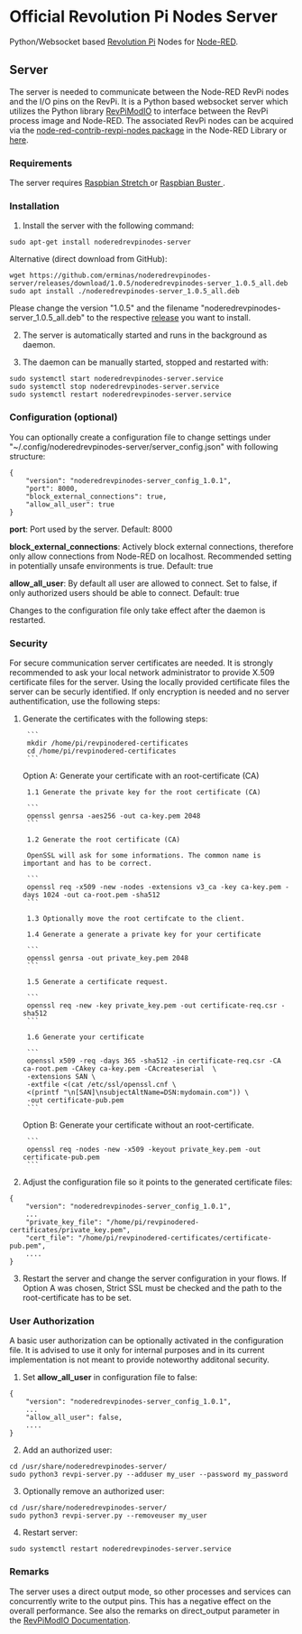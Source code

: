 # Official Revolution Pi Nodes Server

Python/Websocket based [Revolution Pi](https://revolution.kunbus.de/) Nodes for [Node-RED](https://nodered.org/).

Server
------
The server is needed to communicate between the Node-RED RevPi nodes and the I/O pins on the RevPi. 
It is a Python based websocket server which utilizes the Python library [RevPiModIO](https://revpimodio.org/) to interface between the RevPi process image and Node-RED. The associated RevPi nodes can be acquired via the [node-red-contrib-revpi-nodes package](https://flows.nodered.org/node/node-red-contrib-revpi-nodes) in the Node-RED Library or [here](https://github.com/erminas/node-red-contrib-revpi-nodes).

### Requirements
The server requires [Raspbian Stretch ](https://revolution.kunbus.de/shop/de/stretch) or [Raspbian Buster ](https://revolutionpi.de/shop/de/buster).

### Installation
1. Install the server with the following command:
```
sudo apt-get install noderedrevpinodes-server
```
Alternative (direct download from GitHub):
```
wget https://github.com/erminas/noderedrevpinodes-server/releases/download/1.0.5/noderedrevpinodes-server_1.0.5_all.deb
sudo apt install ./noderedrevpinodes-server_1.0.5_all.deb
```
Please change the version "1.0.5" and the filename "noderedrevpinodes-server_1.0.5_all.deb" to the respective [release](https://github.com/erminas/noderedrevpinodes-server/releases) you want to install.

2. The server is automatically started and runs in the background as daemon.

3. The daemon can be manually started, stopped and restarted with:
```
sudo systemctl start noderedrevpinodes-server.service
sudo systemctl stop noderedrevpinodes-server.service
sudo systemctl restart noderedrevpinodes-server.service
```

### Configuration (optional)

You can optionally create a configuration file to change settings under "~/.config/noderedrevpinodes-server/server_config.json" with following structure:

```
{
    "version": "noderedrevpinodes-server_config_1.0.1",
    "port": 8000,
    "block_external_connections": true,
    "allow_all_user": true
}
```

**port**: Port used by the server. Default: 8000

**block_external_connections**: Actively block external connections, therefore only allow connections from Node-RED on localhost. Recommended setting in potentially unsafe environments is true. Default: true 

**allow_all_user**: By default all user are allowed to connect. Set to false, if only authorized users should be able to connect. Default: true

Changes to the configuration file only take effect after the daemon is restarted.

### Security 

For secure communication server certificates are needed. It is strongly recommended to ask your local network administrator to provide X.509 certificate files for the server. Using the locally provided certificate files the server can be securly identified. If only encryption is needed and no server authentification, use the following steps:

1. Generate the certificates with the following steps:

        ```
        mkdir /home/pi/revpinodered-certificates
        cd /home/pi/revpinodered-certificates
        ```

    Option A: Generate your certificate with an root-certificate (CA)

        1.1 Generate the private key for the root certificate (CA)

        ```
        openssl genrsa -aes256 -out ca-key.pem 2048
        ```

        1.2 Generate the root certificate (CA)

        OpenSSL will ask for some informations. The common name is important and has to be correct.

        ```
        openssl req -x509 -new -nodes -extensions v3_ca -key ca-key.pem -days 1024 -out ca-root.pem -sha512
        ```

        1.3 Optionally move the root certifcate to the client. 

        1.4 Generate a generate a private key for your certificate

        ```
        openssl genrsa -out private_key.pem 2048
        ```

        1.5 Generate a certificate request.

        ```
        openssl req -new -key private_key.pem -out certificate-req.csr -sha512
        ```

        1.6 Generate your certificate

        ```
        openssl x509 -req -days 365 -sha512 -in certificate-req.csr -CA ca-root.pem -CAkey ca-key.pem -CAcreateserial  \
        -extensions SAN \
        -extfile <(cat /etc/ssl/openssl.cnf \
        <(printf "\n[SAN]\nsubjectAltName=DSN:mydomain.com")) \
        -out certificate-pub.pem 
        ```

    Option B: Generate your certificate without an root-certificate. 

        ```
        openssl req -nodes -new -x509 -keyout private_key.pem -out certificate-pub.pem
        ```

2. Adjust the configuration file so it points to the generated certificate files:

```
{
    "version": "noderedrevpinodes-server_config_1.0.1",
	...
    "private_key_file": "/home/pi/revpinodered-certificates/private_key.pem",
    "cert_file": "/home/pi/revpinodered-certificates/certificate-pub.pem",
	....
}
```

3. Restart the server and change the server configuration in your flows. If Option A was chosen, Strict SSL must be checked and the path to the root-certificate has to be set.

### User Authorization

A basic user authorization can be optionally activated in the configuration file. It is advised to use it only for internal purposes and in its current implementation is not meant to provide noteworthy additonal security. 

1. Set **allow_all_user** in configuration file to false:
```
{
    "version": "noderedrevpinodes-server_config_1.0.1",
	...
    "allow_all_user": false,
	....
}
```

2. Add an authorized user:
```
cd /usr/share/noderedrevpinodes-server/
sudo python3 revpi-server.py --adduser my_user --password my_password
```

3. Optionally remove an authorized user:
```
cd /usr/share/noderedrevpinodes-server/
sudo python3 revpi-server.py --removeuser my_user
```

4. Restart server:
```
sudo systemctl restart noderedrevpinodes-server.service
```

### Remarks

The server uses a direct output mode, so other processes and services can concurrently write to the output pins. 
This has a negative effect on the overall performance. See also the remarks on direct_output parameter in the [RevPiModIO Documentation](https://revpimodio.org/en/doc2/).
